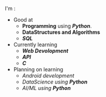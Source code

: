 I'm :
- Good at 
  - **Programming** using ***Python***.
  - **DataStructures and Algorithms**
  - ***SQL***
- Currently learning 
  - ***Web Devolopment***
  - ***API***
  - ***C***
- Planning on learning
  - *Android development*
  - *DataScience using **Python***
  - *AI/ML using **Python***
